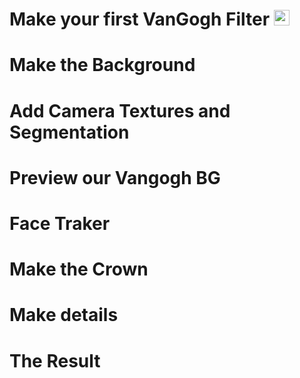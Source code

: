 # Make your first VanGogh Filter <img src="https://www.enlinealasalle.com/pluginfile.php/8983/course/overviewfiles/vincent-van-gogh-png-2.png" height="25">

# Make the Background

# Add Camera Textures and Segmentation

# Preview our Vangogh BG

# Face Traker

# Make the Crown

# Make details

# The Result
